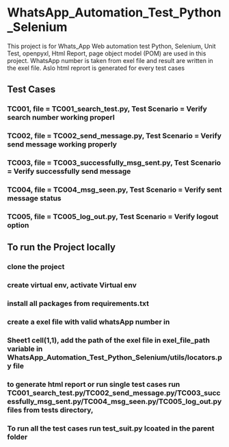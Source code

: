 # WhatsApp_Automation_Test_Python_Selenium
This project is for Whats_App Web automation test Python, Selenium, Unit Test,  openpyxl, Html Report, page object model (POM) are used in this project. WhatsApp number is taken from exel file and  result are written in the exel file. Aslo html reprort is generated for every test cases

## Test Cases 
### TC001, file = TC001_search_test.py,             Test Scenario = Verify search number working properl
### TC002, file = TC002_send_message.py,            Test Scenario = Verify send message working properly
### TC003, file = TC003_successfully_msg_sent.py,   Test Scenario = Verify successfully send message
### TC004, file = TC004_msg_seen.py,                Test Scenario = Verify sent message status
### TC005, file = TC005_log_out.py,                 Test Scenario = Verify logout option





## To run the Project locally 

### clone the project
### create virtual env, activate Virtual env
### install all packages from requirements.txt  
### create a exel file with valid whatsApp number in 
### Sheet1  cell(1,1), add the path of the exel file in   exel_file_path variable in   WhatsApp_Automation_Test_Python_Selenium/utils/locators.py file 

### to generate  html report or run single test cases  run TC001_search_test.py/TC002_send_message.py/TC003_successfully_msg_sent.py/TC004_msg_seen.py/TC005_log_out.py files from tests directory, 

### To run all the test cases run test_suit.py  lcoated in the parent folder 



